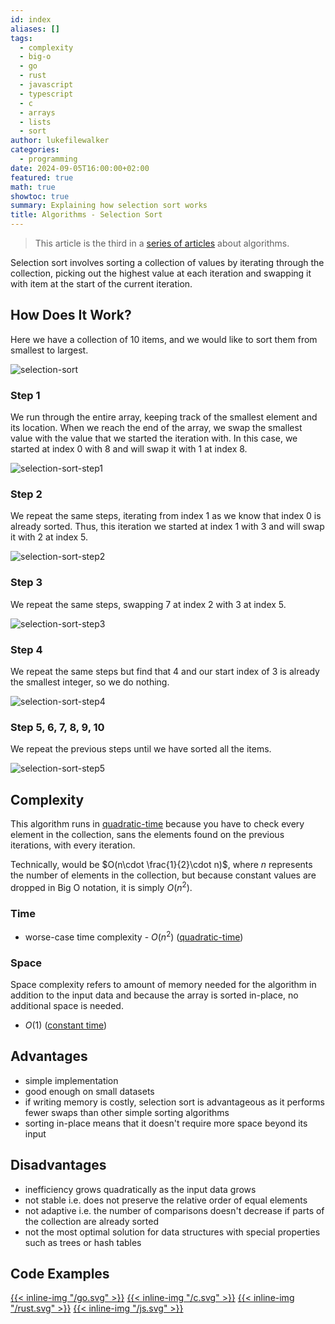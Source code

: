 ```yaml
---
id: index
aliases: []
tags:
  - complexity
  - big-o
  - go
  - rust
  - javascript
  - typescript
  - c
  - arrays
  - lists
  - sort
author: lukefilewalker
categories:
  - programming
date: 2024-09-05T16:00:00+02:00
featured: true
math: true
showtoc: true
summary: Explaining how selection sort works
title: Algorithms - Selection Sort
---
```

> This article is the third in a [series of articles](/category/programming/general/algorithms/) about algorithms.

Selection sort involves sorting a collection of values by iterating through the collection, picking out the highest value at each iteration and swapping it with item at the start of the current iteration.

## How Does It Work?

Here we have a collection of 10 items, and we would like to sort them from smallest to largest.

![selection-sort](selection-sort.svg)

### Step 1

We run through the entire array, keeping track of the smallest element and its location. When we reach the end of the array, we swap the smallest value with the value that we started the iteration with. In this case, we started at index 0 with 8 and will swap it with 1 at index 8.

![selection-sort-step1](selection-sort-1.svg)

### Step 2

We repeat the same steps, iterating from index 1 as we know that index 0 is already sorted. Thus, this iteration we started at index 1 with 3 and will swap it with 2 at index 5.

![selection-sort-step2](selection-sort-2.svg)

### Step 3

We repeat the same steps, swapping 7 at index 2 with 3 at index 5.

![selection-sort-step3](selection-sort-3.svg)

### Step 4

We repeat the same steps but find that 4 and our start index of 3 is already the smallest integer, so we do nothing.

![selection-sort-step4](selection-sort-4.svg)

### Step 5, 6, 7, 8, 9, 10

We repeat the previous steps until we have sorted all the items.

![selection-sort-step5](selection-sort-5.svg)

## Complexity

This algorithm runs in [quadratic-time](quadratic-time.md) because you have to check every element in the collection, sans the elements found on the previous iterations, with every iteration.

Technically, would be $O(n\cdot \frac{1}{2}\cdot n)$, where $n$ represents the number of elements in the collection, but because constant values are dropped in Big O notation, it is simply $O(n^2)$.

### Time

- worse-case time complexity - $O(n^2)$ ([quadratic-time](quadratic-time.md))

### Space

Space complexity refers to amount of memory needed for the algorithm in addition to the input data and because the array is sorted in-place, no additional space is needed.

- $O(1)$ ([constant time](/category/programming/general/understanding-big-o#constant-time-or-o1))

## Advantages

- simple implementation
- good enough on small datasets
- if writing memory is costly, selection sort is advantageous as it performs fewer swaps than other simple sorting algorithms
- sorting in-place means that it doesn't require more space beyond its input

## Disadvantages

- inefficiency grows quadratically as the input data grows
- not stable i.e. does not preserve the relative order of equal elements
- not adaptive i.e. the number of comparisons doesn't decrease if parts of the collection are already sorted
- not the most optimal solution for data structures with special properties such as trees or hash tables

## Code Examples

[{{< inline-img "/go.svg" >}}](https://github.com/claudemuller/algorithms/tree/master/sorting-algorithms/selection-sort/go)
[{{< inline-img "/c.svg" >}}](https://github.com/claudemuller/algorithms/tree/master/sorting-algorithms/selection-sort/c)
[{{< inline-img "/rust.svg" >}}](https://github.com/claudemuller/algorithms/tree/master/sorting-algorithms/selection-sort/rust)
[{{< inline-img "/js.svg" >}}](https://github.com/claudemuller/algorithms/tree/master/sorting-algorithms/selection-sort/js)
